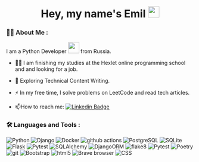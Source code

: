 <div id="header" align="center">
  <h1>
    Hey, my name's Emil
    <img src="https://media.giphy.com/media/hvRJCLFzcasrR4ia7z/giphy.gif" width="30px"/>
  </h1>
</div>

### :man_technologist: About Me :

I am a Python Developer <img src="https://media.giphy.com/media/WUlplcMpOCEmTGBtBW/giphy.gif" width="30"> from Russia.
- :man_student: I am finishing my studies at the Hexlet online programming school and and looking for a job.

- :seedling: Exploring Technical Content Writing.

- :zap: In my free time, I solve problems on LeetCode and read tech articles.

- :mailbox:How to reach me: [![Linkedin Badge](https://img.shields.io/badge/-LinkedIn-blue?style=flat&logo=Linkedin&logoColor=white)](in/emil-murzin-6389aa270)


### :hammer_and_wrench: Languages and Tools :

<p>
  <img alt="Python" src="https://img.shields.io/badge/-Python-3776AB?logo=python&logoColor=white" />
  <img alt="Django" src="https://img.shields.io/badge/-Django-092E20?logo=django&logoColor=white" /> 
  <img alt="Docker" src="https://img.shields.io/badge/-Docker-46a2f1?style=flat-square&logo=docker&logoColor=white" />
  <img alt="github actions" src="https://img.shields.io/badge/-Github_Actions-2088FF?style=flat-square&logo=github-actions&logoColor=white" />
  <img alt="PostgreSQL" src="https://img.shields.io/badge/-PostgreSQL-336791?logo=postgresql&logoColor=white" />
  <img alt="SQLite" src="https://img.shields.io/badge/-SQLite-003B57?logo=sqlite&logoColor=white" />
  <img alt="Flask" src="https://img.shields.io/badge/-Flask-000000?logo=flask&logoColor=white" />
  <img alt="Pytest" src="https://img.shields.io/badge/-Pytest-0A9EDC?logo=pytest&logoColor=white" />
  <img alt="SQLAlchemy" src="https://img.shields.io/badge/-SQLAlchemy-FCA121?logo=sqlalchemy&logoColor=white" />
  <img alt="DjangoORM" src="https://img.shields.io/badge/-Django_ORM-092E20?logo=django&logoColor=white" />
  <img alt="flake8" src="https://img.shields.io/badge/-flake8-FFA500?logo=python&logoColor=white" />
  <img alt="Pytest" src="https://img.shields.io/badge/-Pytest-0A9EDC?logo=pytest&logoColor=white" />
  <img alt="Poetry" src="https://img.shields.io/badge/-Poetry-347EFB?logo=python&logoColor=white" />
  <img alt="git" src="https://img.shields.io/badge/-Git-F05032?style=flat-square&logo=git&logoColor=white" />
  <img alt="Bootstrap" src="https://img.shields.io/badge/-Bootstrap-7952B3?logo=bootstrap&logoColor=white" />
  <img alt="html5" src="https://img.shields.io/badge/-HTML5-E34F26?style=flat-square&logo=html5&logoColor=white" />
  <img alt="Brave browser" src="https://img.shields.io/badge/-Brave_Browser-FB542B?style=flat-square&logo=brave&logoColor=white" />
  <img alt="CSS" src="https://img.shields.io/badge/-CSS-1572B6?logo=css3&logoColor=white" />
</p>
